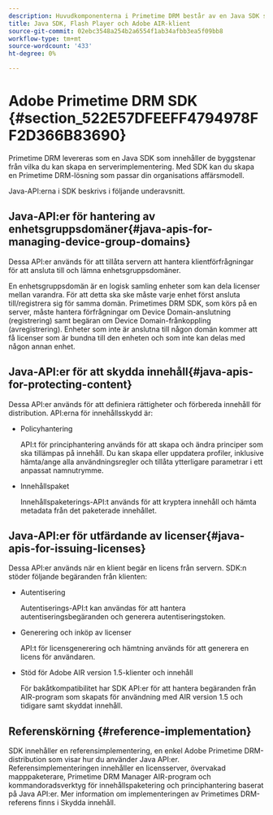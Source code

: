 ```yaml
---
description: Huvudkomponenterna i Primetime DRM består av en Java SDK samt Flashs Player- och Adobe AIR-klientmiljöer.
title: Java SDK, Flash Player och Adobe AIR-klient
source-git-commit: 02ebc3548a254b2a6554f1ab34afbb3ea5f09bb8
workflow-type: tm+mt
source-wordcount: '433'
ht-degree: 0%

---
```


# Adobe Primetime DRM SDK {#section_522E57DFEEFF4794978FF2D366B83690}

Primetime DRM levereras som en Java SDK som innehåller de byggstenar från vilka du kan skapa en serverimplementering. Med SDK kan du skapa en Primetime DRM-lösning som passar din organisations affärsmodell.

Java-API:erna i SDK beskrivs i följande underavsnitt.

## Java-API:er för hantering av enhetsgruppsdomäner{#java-apis-for-managing-device-group-domains}

Dessa API:er används för att tillåta servern att hantera klientförfrågningar för att ansluta till och lämna enhetsgruppsdomäner.

En enhetsgruppsdomän är en logisk samling enheter som kan dela licenser mellan varandra. För att detta ska ske måste varje enhet först ansluta till/registrera sig för samma domän. Primetimes DRM SDK, som körs på en server, måste hantera förfrågningar om Device Domain-anslutning (registrering) samt begäran om Device Domain-frånkoppling (avregistrering). Enheter som inte är anslutna till någon domän kommer att få licenser som är bundna till den enheten och som inte kan delas med någon annan enhet.

## Java-API:er för att skydda innehåll{#java-apis-for-protecting-content}

Dessa API:er används för att definiera rättigheter och förbereda innehåll för distribution. API:erna för innehållsskydd är:

* Policyhantering

  API:t för principhantering används för att skapa och ändra principer som ska tillämpas på innehåll. Du kan skapa eller uppdatera profiler, inklusive hämta/ange alla användningsregler och tillåta ytterligare parametrar i ett anpassat namnutrymme.

* Innehållspaket

  Innehållspaketerings-API:t används för att kryptera innehåll och hämta metadata från det paketerade innehållet.

## Java-API:er för utfärdande av licenser{#java-apis-for-issuing-licenses}

Dessa API:er används när en klient begär en licens från servern. SDK:n stöder följande begäranden från klienten:

* Autentisering

  Autentiserings-API:t kan användas för att hantera autentiseringsbegäranden och generera autentiseringstoken.

* Generering och inköp av licenser

  API:t för licensgenerering och hämtning används för att generera en licens för användaren.

* Stöd för Adobe AIR version 1.5-klienter och innehåll

  För bakåtkompatibilitet har SDK API:er för att hantera begäranden från AIR-program som skapats för användning med AIR version 1.5 och tidigare samt skyddat innehåll.

## Referenskörning {#reference-implementation}

SDK innehåller en referensimplementering, en enkel Adobe Primetime DRM-distribution som visar hur du använder Java API:er. Referensimplementeringen innehåller en licensserver, övervakad mapppaketerare, Primetime DRM Manager AIR-program och kommandoradsverktyg för innehållspaketering och principhantering baserat på Java API:er. Mer information om implementeringen av Primetimes DRM-referens finns i Skydda innehåll.
